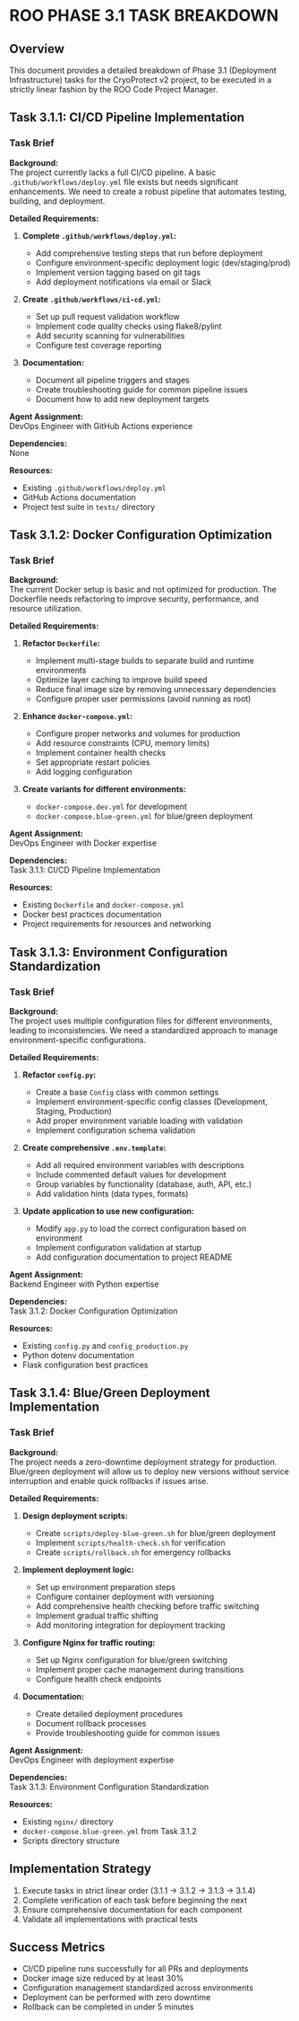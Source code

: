 # ROO PHASE 3.1 TASK BREAKDOWN

## Overview
This document provides a detailed breakdown of Phase 3.1 (Deployment Infrastructure) tasks for the CryoProtect v2 project, to be executed in a strictly linear fashion by the ROO Code Project Manager.

## Task 3.1.1: CI/CD Pipeline Implementation

### Task Brief

**Background:**  
The project currently lacks a full CI/CD pipeline. A basic `.github/workflows/deploy.yml` file exists but needs significant enhancements. We need to create a robust pipeline that automates testing, building, and deployment.

**Detailed Requirements:**

1. **Complete `.github/workflows/deploy.yml`:**
   - Add comprehensive testing steps that run before deployment
   - Configure environment-specific deployment logic (dev/staging/prod)
   - Implement version tagging based on git tags
   - Add deployment notifications via email or Slack

2. **Create `.github/workflows/ci-cd.yml`:**
   - Set up pull request validation workflow
   - Implement code quality checks using flake8/pylint
   - Add security scanning for vulnerabilities
   - Configure test coverage reporting

3. **Documentation:**
   - Document all pipeline triggers and stages
   - Create troubleshooting guide for common pipeline issues
   - Document how to add new deployment targets

**Agent Assignment:**  
DevOps Engineer with GitHub Actions experience

**Dependencies:**  
None

**Resources:**
- Existing `.github/workflows/deploy.yml`
- GitHub Actions documentation
- Project test suite in `tests/` directory

## Task 3.1.2: Docker Configuration Optimization

### Task Brief

**Background:**  
The current Docker setup is basic and not optimized for production. The Dockerfile needs refactoring to improve security, performance, and resource utilization.

**Detailed Requirements:**

1. **Refactor `Dockerfile`:**
   - Implement multi-stage builds to separate build and runtime environments
   - Optimize layer caching to improve build speed
   - Reduce final image size by removing unnecessary dependencies
   - Configure proper user permissions (avoid running as root)

2. **Enhance `docker-compose.yml`:**
   - Configure proper networks and volumes for production
   - Add resource constraints (CPU, memory limits)
   - Implement container health checks
   - Set appropriate restart policies
   - Add logging configuration

3. **Create variants for different environments:**
   - `docker-compose.dev.yml` for development
   - `docker-compose.blue-green.yml` for blue/green deployment

**Agent Assignment:**  
DevOps Engineer with Docker expertise

**Dependencies:**  
Task 3.1.1: CI/CD Pipeline Implementation

**Resources:**
- Existing `Dockerfile` and `docker-compose.yml`
- Docker best practices documentation
- Project requirements for resources and networking

## Task 3.1.3: Environment Configuration Standardization

### Task Brief

**Background:**  
The project uses multiple configuration files for different environments, leading to inconsistencies. We need a standardized approach to manage environment-specific configurations.

**Detailed Requirements:**

1. **Refactor `config.py`:**
   - Create a base `Config` class with common settings
   - Implement environment-specific config classes (Development, Staging, Production)
   - Add proper environment variable loading with validation
   - Implement configuration schema validation

2. **Create comprehensive `.env.template`:**
   - Add all required environment variables with descriptions
   - Include commented default values for development
   - Group variables by functionality (database, auth, API, etc.)
   - Add validation hints (data types, formats)

3. **Update application to use new configuration:**
   - Modify `app.py` to load the correct configuration based on environment
   - Implement configuration validation at startup
   - Add configuration documentation to project README

**Agent Assignment:**  
Backend Engineer with Python expertise

**Dependencies:**  
Task 3.1.2: Docker Configuration Optimization

**Resources:**
- Existing `config.py` and `config_production.py`
- Python dotenv documentation
- Flask configuration best practices

## Task 3.1.4: Blue/Green Deployment Implementation

### Task Brief

**Background:**  
The project needs a zero-downtime deployment strategy for production. Blue/green deployment will allow us to deploy new versions without service interruption and enable quick rollbacks if issues arise.

**Detailed Requirements:**

1. **Design deployment scripts:**
   - Create `scripts/deploy-blue-green.sh` for blue/green deployment
   - Implement `scripts/health-check.sh` for verification
   - Create `scripts/rollback.sh` for emergency rollbacks

2. **Implement deployment logic:**
   - Set up environment preparation steps
   - Configure container deployment with versioning
   - Add comprehensive health checking before traffic switching
   - Implement gradual traffic shifting
   - Add monitoring integration for deployment tracking

3. **Configure Nginx for traffic routing:**
   - Set up Nginx configuration for blue/green switching
   - Implement proper cache management during transitions
   - Configure health check endpoints

4. **Documentation:**
   - Create detailed deployment procedures
   - Document rollback processes
   - Provide troubleshooting guide for common issues

**Agent Assignment:**  
DevOps Engineer with deployment expertise

**Dependencies:**  
Task 3.1.3: Environment Configuration Standardization

**Resources:**
- Existing `nginx/` directory
- `docker-compose.blue-green.yml` from Task 3.1.2
- Scripts directory structure

## Implementation Strategy

1. Execute tasks in strict linear order (3.1.1 → 3.1.2 → 3.1.3 → 3.1.4)
2. Complete verification of each task before beginning the next
3. Ensure comprehensive documentation for each component
4. Validate all implementations with practical tests

## Success Metrics

- CI/CD pipeline runs successfully for all PRs and deployments
- Docker image size reduced by at least 30%
- Configuration management standardized across environments
- Deployment can be performed with zero downtime
- Rollback can be completed in under 5 minutes